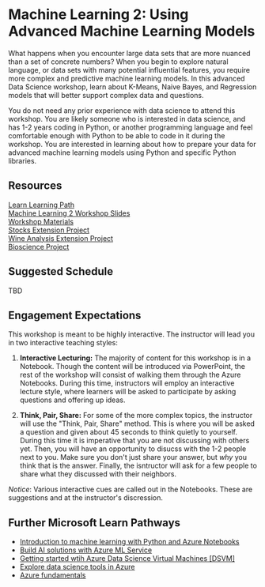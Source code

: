 # Machine Learning 2: Using Advanced Machine Learning Models

What happens when you encounter large data sets that are more nuanced than a set of concrete numbers? When you begin to explore natural language, or data sets with many potential influential features, you require more complex and predictive machine learning models. In this advanced Data Science workshop, learn about K-Means, Naive Bayes, and Regression models that will better support complex data and questions.

You do not need any prior experience with data science to attend this workshop. You are likely someone who is interested in data science, and has 1-2 years coding in Python, or another programming language and feel comfortable enough with Python to be able to code in it during the workshop. You are interested in learning about how to prepare your data for advanced machine learning models using Python and specific Python libraries.

## Resources
[Learn Learning Path](https://docs.microsoft.com/en-us/learn/paths/machine-learning-popular-algorithms/)  
[Machine Learning 2 Workshop Slides](https://slidedecks.blob.core.windows.net/reactorslides/Machine_Learning_2.pptx)  
[Workshop Materials](/workshop-resources/data-science-and-machine-learning/Machine_Learning_2/workshop-materials)  
[Stocks Extension Project](/workshop-resources/data-science-and-machine-learning/Machine_Learning_2/stock-project)  
[Wine Analysis Extension Project](/workshop-resources/data-science-and-machine-learning/Machine_Learning_2/wine-project)  
[Bioscience Project](/workshop-resources/data-science-and-machine-learning/Machine_Learning_2/bioscience-project)  

## Suggested Schedule

TBD

## Engagement Expectations

This workshop is meant to be highly interactive. The instructor will lead you in two interactive teaching styles:

1. **Interactive Lecturing:** The majority of content for this workshop is in a Notebook. Though the content will be introduced via PowerPoint, the rest of the workshop will consist of walking them through the Azure Notebooks. During this time, instructors will employ an interactive lecture style, where learners will be asked to participate by asking questions and offering up ideas.

2. **Think, Pair, Share:** For some of the more complex topics, the instructor will use the "Think, Pair, Share" method. This is where you will be asked a question and given about 45 seconds to think quietly to yourself. During this time it is imperative that you are not discussing with others yet. Then, you will have an opportunity to disucss with the 1-2 people next to you. Make sure you don't just share your answer, but *why* you think that is the answer. Finally, the isntructor will ask for a few people to share what they discussed with their neighbors. 

*Notice*: Various interactive cues are called out in the Notebooks. These are suggestions and at the instructor's discression.

## Further Microsoft Learn Pathways

- [Introduction to machine learning with Python and Azure Notebooks](https://docs.microsoft.com/learn/paths/intro-to-ml-with-python/)
- [Build AI solutions with Azure ML Service](https://docs.microsoft.com/learn/paths/build-ai-solutions-with-azure-ml-service/)
- [Getting started wtih Azure Data Science Virtual Machines \[DSVM\]](https://docs.microsoft.com/learn/paths/get-started-with-azure-dsvm/)
- [Explore data science tools in Azure](https://docs.microsoft.com/learn/paths/explore-data-science-tools-in-azure/)
- [Azure fundamentals](https://docs.microsoft.com/learn/paths/azure-fundamentals/)
